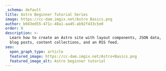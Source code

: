 ```yaml
---
_schema: default
title: Astro Beginner Tutorial Series
image: https://cc-dam.imgix.net/Astro Basics.png
author: b043ed55-471c-48a1-aa45-ab92f433c5e0
order: 8
description: >-
  Learn how to create an Astro site with layout components, JSON data, Markdown
  blog posts, content collections, and an RSS feed.
seo:
  open_graph_type: article
  featured_image: https://cc-dam.imgix.net/Astro+Basics.png
  featured_image_alt: Astro beginner tutorial
---
```

